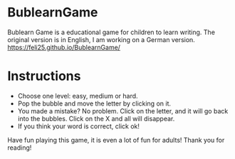 # BublearnGame

Bublearn Game is a educational game for children to learn writing. The original version is in English, I am working on a German version. 
https://feli25.github.io/BublearnGame/

# Instructions

- Choose one level: easy, medium or hard.
- Pop the bubble and move the letter by clicking on it.
- You made a mistake? No problem. Click on the letter, and it will go back into the bubbles. Click on the X and all will disappear. 
- If you think your word is correct, click ok!

Have fun playing this game, it is even a lot of fun for adults! Thank you for reading!
